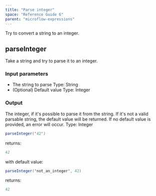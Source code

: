 ```yaml
---
title: "Parse integer"
space: "Reference Guide 6"
parent: "microflow-expressions"
---
```



Try to convert a string to an integer.

## parseInteger

Take a string and try to parse it to an integer.

### Input parameters

*   The string to parse
    Type: String
*   (Optional) Default value
    Type: Integer

### Output

The integer, if it's possible to parse it from the string. If it's not a valid parsable string, the default value will be returned. If no default value is provided, an error will occur.
Type: Integer

```java
parseInteger('42')
```

returns:

```java
42
```

with default value:

```java
parseInteger('not_an_integer', 42)
```

returns:

```java
42
```
